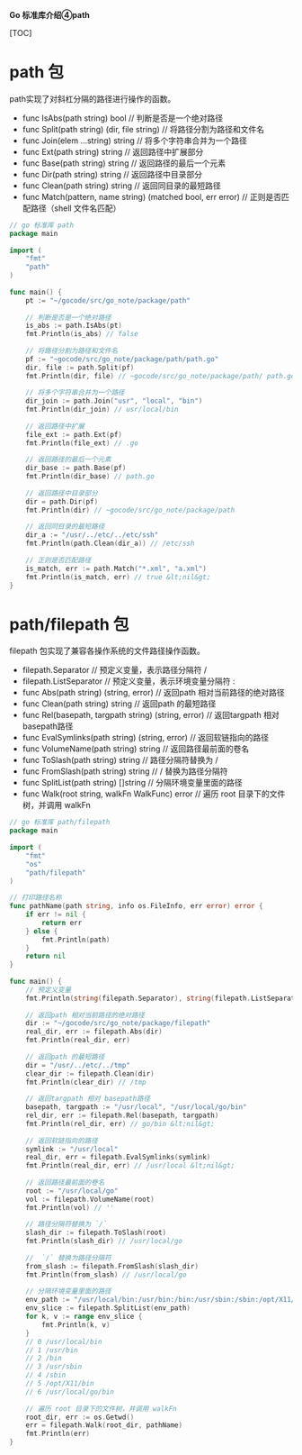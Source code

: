 **Go 标准库介绍④path**

[TOC]

# path 包

path实现了对斜杠分隔的路径进行操作的函数。

* func IsAbs(path string) bool // 判断是否是一个绝对路径
* func Split(path string) (dir, file string) // 将路径分割为路径和文件名
* func Join(elem ...string) string // 将多个字符串合并为一个路径
* func Ext(path string) string // 返回路径中扩展部分
* func Base(path string) string // 返回路径的最后一个元素
* func Dir(path string) string // 返回路径中目录部分
* func Clean(path string) string // 返回同目录的最短路径
* func Match(pattern, name string) (matched bool, err error) // 正则是否匹配路径（shell 文件名匹配）

```go
// go 标准库 path
package main
 
import (
    "fmt"
    "path"
)
 
func main() {
    pt := "~/gocode/src/go_note/package/path"
 
    // 判断是否是一个绝对路径
    is_abs := path.IsAbs(pt)
    fmt.Println(is_abs) // false
 
    // 将路径分割为路径和文件名
    pf := "~gocode/src/go_note/package/path/path.go"
    dir, file := path.Split(pf)
    fmt.Println(dir, file) // ~gocode/src/go_note/package/path/ path.go
 
    // 将多个字符串合并为一个路径
    dir_join := path.Join("usr", "local", "bin")
    fmt.Println(dir_join) // usr/local/bin
 
    // 返回路径中扩展
    file_ext := path.Ext(pf)
    fmt.Println(file_ext) // .go
 
    // 返回路径的最后一个元素
    dir_base := path.Base(pf)
    fmt.Println(dir_base) // path.go
 
    // 返回路径中目录部分
    dir = path.Dir(pf)
    fmt.Println(dir) // ~gocode/src/go_note/package/path
 
    // 返回同目录的最短路径
    dir_a := "/usr/../etc/../etc/ssh"
    fmt.Println(path.Clean(dir_a)) // /etc/ssh
 
    // 正则是否匹配路径
    is_match, err := path.Match("*.xml", "a.xml")
    fmt.Println(is_match, err) // true &lt;nil&gt;
}
```

# path/filepath 包

filepath 包实现了兼容各操作系统的文件路径操作函数。

* filepath.Separator // 预定义变量，表示路径分隔符 /
* filepath.ListSeparator // 预定义变量，表示环境变量分隔符 :
* func Abs(path string) (string, error) // 返回path 相对当前路径的绝对路径
* func Clean(path string) string // 返回path 的最短路径
* func Rel(basepath, targpath string) (string, error) // 返回targpath 相对 basepath路径
* func EvalSymlinks(path string) (string, error) // 返回软链指向的路径
* func VolumeName(path string) string // 返回路径最前面的卷名
* func ToSlash(path string) string // 路径分隔符替换为 /
* func FromSlash(path string) string // / 替换为路径分隔符
* func SplitList(path string) []string // 分隔环境变量里面的路径
* func Walk(root string, walkFn WalkFunc) error // 遍历 root 目录下的文件树，并调用 walkFn

```go
// go 标准库 path/filepath
package main
 
import (
    "fmt"
    "os"
    "path/filepath"
)
 
// 打印路径名称
func pathName(path string, info os.FileInfo, err error) error {
    if err != nil {
        return err
    } else {
        fmt.Println(path)
    }
    return nil
}
 
func main() {
    // 预定义变量
    fmt.Println(string(filepath.Separator), string(filepath.ListSeparator))
 
    // 返回path 相对当前路径的绝对路径
    dir := "~/gocode/src/go_note/package/filepath"
    real_dir, err := filepath.Abs(dir)
    fmt.Println(real_dir, err)
 
    // 返回path 的最短路径
    dir = "/usr/../etc/../tmp"
    clear_dir := filepath.Clean(dir)
    fmt.Println(clear_dir) // /tmp
 
    // 返回targpath 相对 basepath路径
    basepath, targpath := "/usr/local", "/usr/local/go/bin"
    rel_dir, err := filepath.Rel(basepath, targpath)
    fmt.Println(rel_dir, err) // go/bin &lt;nil&gt;
 
    // 返回软链指向的路径
    symlink := "/usr/local"
    real_dir, err = filepath.EvalSymlinks(symlink)
    fmt.Println(real_dir, err) // /usr/local &lt;nil&gt;
 
    // 返回路径最前面的卷名
    root := "/usr/local/go"
    vol := filepath.VolumeName(root)
    fmt.Println(vol) // ''
 
    // 路径分隔符替换为 `/`
    slash_dir := filepath.ToSlash(root)
    fmt.Println(slash_dir) // /usr/local/go
 
    //  `/` 替换为路径分隔符
    from_slash := filepath.FromSlash(slash_dir)
    fmt.Println(from_slash) // /usr/local/go
 
    // 分隔环境变量里面的路径
    env_path := "/usr/local/bin:/usr/bin:/bin:/usr/sbin:/sbin:/opt/X11/bin:/usr/local/go/bin"
    env_slice := filepath.SplitList(env_path)
    for k, v := range env_slice {
        fmt.Println(k, v)
    }
    // 0 /usr/local/bin
    // 1 /usr/bin
    // 2 /bin
    // 3 /usr/sbin
    // 4 /sbin
    // 5 /opt/X11/bin
    // 6 /usr/local/go/bin
 
    // 遍历 root 目录下的文件树，并调用 walkFn
    root_dir, err := os.Getwd()
    err = filepath.Walk(root_dir, pathName)
    fmt.Println(err)
}
```


